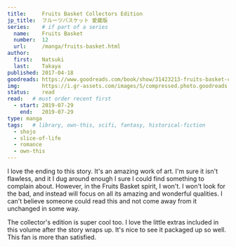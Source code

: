```yaml
---
title:     Fruits Basket Collectors Edition
jp_title:  フルーツバスケット 愛蔵版
series:    # if part of a series
  name:    Fruits Basket
  number:  12
  url:     /manga/fruits-basket.html
author: 
  first:   Natsuki 
  last:    Takaya
published: 2017-04-18
goodreads: https://www.goodreads.com/book/show/31423213-fruits-basket-collector-s-edition-vol-12
img:       https://i.gr-assets.com/images/S/compressed.photo.goodreads.com/books/1488984594l/31423213._SX318_.jpg
status:    read
read:   # must order recent first
  - start: 2019-07-29 
    end:   2019-07-29
type: manga
tags:   # library, own-this, scifi, fantasy, historical-fiction
  - shojo
  - slice-of-life
  - romance
  - own-this
---
```


I love the ending to this story. It's an amazing work of art. I'm sure it isn't flawless, and it I dug around enough I sure I could find something to complain about. However, in the Fruits Basket spirit, I won't. I won't look for the bad, and instead will focus on all its amazing and wonderful qualities. I can't believe someone could read this and not come away from it unchanged in some way. 

The collector's edition is super cool too. I love the little extras included in this volume after the story wraps up. It's nice to see it packaged up so well. This fan is more than satisfied.